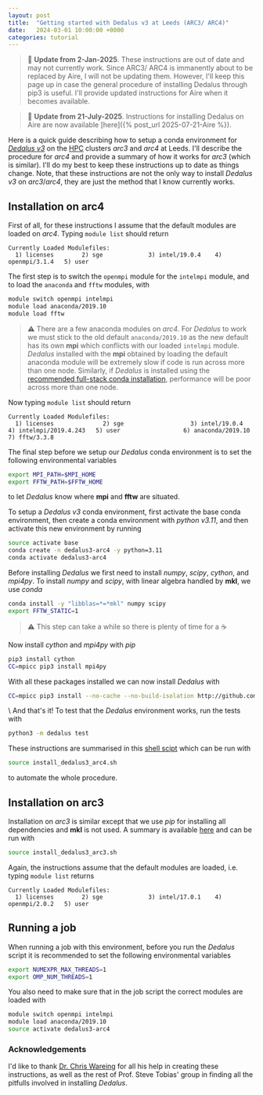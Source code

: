 ```yaml
---
layout: post
title:  "Getting started with Dedalus v3 at Leeds (ARC3/ ARC4)"
date:   2024-03-01 10:00:00 +0000
categories: tutorial
---
```


> :memo: **Update from 2-Jan-2025**. These instructions are out of date and may not currently work. Since ARC3/ ARC4 is immanently about to be replaced by Aire, I will not be updating them. However, I'll keep this page up in case the general procedure of installing Dedalus through pip3 is useful. I'll provide updated instructions for Aire when it becomes available.

> :memo: **Update from 21-July-2025**. Instructions for installing Dedalus on Aire are now available [here]({% post_url 2025-07-21-Aire %}).

Here is a quick guide describing how to setup a conda environment for [*Dedalus v3*](https://dedalus-project.readthedocs.io/en/latest/) on the [HPC](https://arcdocs.leeds.ac.uk/welcome.html) clusters *arc3* and *arc4* at Leeds. I'll describe the procedure for *arc4* and provide a summary of how it works for *arc3* (which is similar). I'll do my best to keep these instructions up to date as things change. Note, that these instructions are not the only way to install *Dedalus v3* on *arc3*/*arc4*, they are just the method that I know currently works.

## Installation on arc4

First of all, for these instructions I assume that the default modules are loaded on *arc4*. Typing `module list` should return
```
Currently Loaded Modulefiles:
  1) licenses        2) sge             3) intel/19.0.4    4) openmpi/3.1.4   5) user
```
The first step is to switch the `openmpi` module for the `intelmpi` module, and to load the `anaconda` and `fftw` modules, with 
```bash
module switch openmpi intelmpi
module load anaconda/2019.10
module load fftw
```

> :warning: There are a few anaconda modules on *arc4*. For *Dedalus* to work we must stick to the old default `anaconda/2019.10` as the new default has its own **mpi** which conflicts with our loaded `intelmpi` module. *Dedalus* installed with the **mpi** obtained by loading the default anaconda module will be extremely slow if code is run across more than one node. Similarly, if *Dedalus* is installed using the [recommended full-stack conda installation](https://dedalus-project.readthedocs.io/en/latest/pages/installation.html#installing-the-dedalus-package), performance will be poor across more than one node.

Now typing `module list` should return
```
Currently Loaded Modulefiles:
  1) licenses              2) sge                   3) intel/19.0.4          4) intelmpi/2019.4.243   5) user                  6) anaconda/2019.10      7) fftw/3.3.8
```
The final step before we setup our *Dedalus* conda environment is to set the following environmental variables
```bash
export MPI_PATH=$MPI_HOME
export FFTW_PATH=$FFTW_HOME
```
to let *Dedalus* know where **mpi** and **fftw** are situated.

To setup a *Dedalus v3* conda environment, first activate the base conda environment, then create a conda environment with *python v3.11*, and then activate this new environment by running
```bash
source activate base
conda create -n dedalus3-arc4 -y python=3.11
conda activate dedalus3-arc4 
```
Before installing *Dedalus* we first need to install *numpy*, *scipy*, *cython*, and *mpi4py*. To install *numpy* and *scipy*, with linear algebra handled by **mkl**, we use *conda*
```bash
conda install -y "libblas=*=*mkl" numpy scipy
export FFTW_STATIC=1
```
> :warning: This step can take a while so there is plenty of time for a :coffee:

Now install *cython* and *mpi4py* with *pip*
```bash
pip3 install cython
CC=mpicc pip3 install mpi4py
```
With all these packages installed we can now install *Dedalus* with 
```bash
CC=mpicc pip3 install --no-cache --no-build-isolation http://github.com/dedalusproject/dedalus/zipball/master/
```

\\
And that's it! To test that the *Dedalus* environment works, run the tests with
```bash
python3 -m dedalus test
```

These instructions are summarised in this [shell scipt](/assets/Dedalus/install_dedalus3_arc4.sh) which can be run with 
```bash
source install_dedalus3_arc4.sh
```
to automate the whole procedure.

## Installation on arc3
Installation on *arc3* is similar except that we use *pip* for installing all dependencies and **mkl** is not used. A summary is available [here](/assets/Dedalus/install_dedalus3_arc3.sh) and can be run with 
```bash
source install_dedalus3_arc3.sh
```
Again, the instructions assume that the default modules are loaded, i.e. typing `module list` returns
```
Currently Loaded Modulefiles:
  1) licenses        2) sge             3) intel/17.0.1    4) openmpi/2.0.2   5) user
```
## Running a job

When running a job with this environment, before you run the *Dedalus* script it is recommended to set the following environmental variables
```bash
export NUMEXPR_MAX_THREADS=1
export OMP_NUM_THREADS=1
```

You also need to make sure that in the job script the correct modules are loaded with
```bash
module switch openmpi intelmpi
module load anaconda/2019.10
source activate dedalus3-arc4
```

### Acknowledgements
I'd like to thank [Dr. Chris Wareing](http://www.cjwareing.net) for all his help in creating these instructions, as well as the rest of Prof. Steve Tobias' group in finding all the pitfulls involved in installing *Dedalus*.